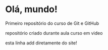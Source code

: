 # Olá, mundo!
 Primeiro repositório do curso de Git e GitHub

repositório criado durante aula curso em video

esta linha add diretamente do site!
